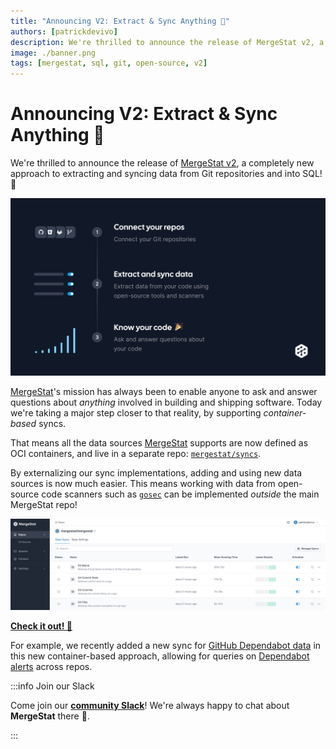```yaml
---
title: "Announcing V2: Extract & Sync Anything 🚀"
authors: [patrickdevivo]
description: We're thrilled to announce the release of MergeStat v2, a completely new approach to extracting and syncing data from Git repositories and into SQL! 🚀
image: ./banner.png
tags: [mergestat, sql, git, open-source, v2]
---
```


# Announcing V2: Extract & Sync Anything 🚀

We're thrilled to announce the release of [MergeStat v2](https://github.com/mergestat/mergestat/releases/tag/v2.0.0-beta), a completely new approach to extracting and syncing data from Git repositories and into SQL! 🎉

[![v2 banner image](banner.png)](banner.png)

[MergeStat](https://www.mergestat.com/)'s mission has always been to enable anyone to ask and answer questions about *anything* involved in building and shipping software.
Today we're taking a major step closer to that reality, by supporting *container-based* syncs.

That means all the data sources [MergeStat](https://github.com/mergestat/mergestat) supports are now defined as OCI containers, and live in a separate repo: [`mergestat/syncs`](https://github.com/mergestat/syncs).

By externalizing our sync implementations, adding and using new data sources is now much easier.
This means working with data from open-source code scanners such as [`gosec`](https://github.com/mergestat/syncs/tree/main/syncs/scan-gosec) can be implemented *outside* the main MergeStat repo!

[![Screenshot of repo syncs](screenshot.jpg)](screenshot.jpg)

[**Check it out! 🚀**](https://github.com/mergestat/mergestat/releases/tag/v2.0.0-beta)

For example, we recently added a new sync for [GitHub Dependabot data](https://github.com/mergestat/syncs/tree/main/syncs/github-dependabot) in this new container-based approach, allowing for queries on [Dependabot alerts](https://docs.github.com/en/code-security/dependabot/dependabot-alerts/about-dependabot-alerts) across repos.

:::info Join our Slack

Come join our [**community Slack**](https://join.slack.com/t/mergestatcommunity/shared_invite/zt-xvvtvcz9-w3JJVIdhLgEWrVrKKNXOYg)! We're always happy to chat about **MergeStat** there 🎉.

:::
